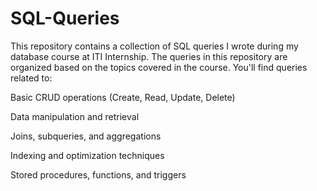 # SQL-Queries
This repository contains a collection of SQL queries I wrote during my database course at ITI Internship.
The queries in this repository are organized based on the topics covered in the course. You'll find queries related to:

Basic CRUD operations (Create, Read, Update, Delete)

Data manipulation and retrieval

Joins, subqueries, and aggregations

Indexing and optimization techniques

Stored procedures, functions, and triggers
